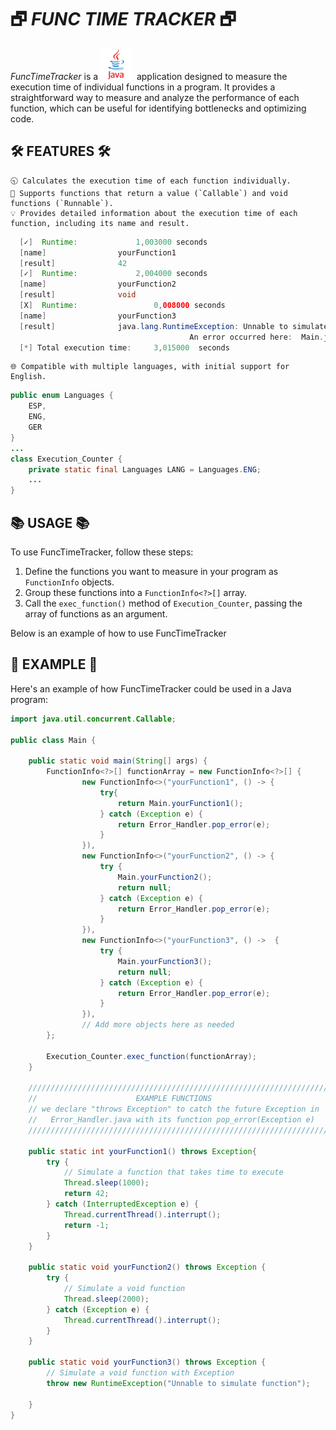 # 🗗 *FUNC TIME TRACKER* 🗗


_FuncTimeTracker_ is a <img src="https://github.com/devicons/devicon/blob/master/icons/java/java-original-wordmark.svg" title="Java" alt="Java" width="50" height="50"/>&nbsp; application designed to measure the execution time of individual functions in a program. It provides a straightforward way to measure and analyze the performance of each function, which can be useful for identifying bottlenecks and optimizing code.

## 🛠 FEATURES 🛠

    🕤 Calculates the execution time of each function individually.
    🔁 Supports functions that return a value (`Callable`) and void functions (`Runnable`).
    💡 Provides detailed information about the execution time of each function, including its name and result.
```java
  [✓]  Runtime:				1,003000 seconds
  [name]				yourFunction1
  [result]				42
  [✓]  Runtime:				2,004000 seconds
  [name]				yourFunction2
  [result]				void
  [X]  Runtime:	        		0,008000 seconds
  [name]				yourFunction3
  [result]				java.lang.RuntimeException: Unnable to simulate function
                                        An error occurred here:  Main.java::55
  [*] Total execution time:		3,015000  seconds
```
    🌐 Compatible with multiple languages, with initial support for English.
```java
public enum Languages {
    ESP,
    ENG,
    GER
}
...
class Execution_Counter {
    private static final Languages LANG = Languages.ENG;
    ...
}

```

## 📚 USAGE 📚

To use FuncTimeTracker, follow these steps:

1. Define the functions you want to measure in your program as `FunctionInfo` objects.
2. Group these functions into a `FunctionInfo<?>[]` array.
3. Call the `exec_function()` method of `Execution_Counter`, passing the array of functions as an argument.

Below is an example of how to use FuncTimeTracker

## 📒 EXAMPLE 📒

Here's an example of how FuncTimeTracker could be used in a Java program:


```java
import java.util.concurrent.Callable;

public class Main {

    public static void main(String[] args) {
        FunctionInfo<?>[] functionArray = new FunctionInfo<?>[] {
                new FunctionInfo<>("yourFunction1", () -> {
                    try{
                        return Main.yourFunction1();
                    } catch (Exception e) {
                        return Error_Handler.pop_error(e);
                    }
                }),
                new FunctionInfo<>("yourFunction2", () -> {
                    try {
                        Main.yourFunction2();
                        return null;
                    } catch (Exception e) {
                        return Error_Handler.pop_error(e);
                    }
                }),
                new FunctionInfo<>("yourFunction3", () ->  {
                    try {
                        Main.yourFunction3();
                        return null;
                    } catch (Exception e) {
                        return Error_Handler.pop_error(e);
                    }
                }),
                // Add more objects here as needed
        };

        Execution_Counter.exec_function(functionArray);
    }

    /////////////////////////////////////////////////////////////////////
    //                      EXAMPLE FUNCTIONS                          //
    // we declare "throws Exception" to catch the future Exception in  //
    //   Error_Handler.java with its function pop_error(Exception e)   //
    /////////////////////////////////////////////////////////////////////

    public static int yourFunction1() throws Exception{
        try {
            // Simulate a function that takes time to execute
            Thread.sleep(1000);
            return 42;
        } catch (InterruptedException e) {
            Thread.currentThread().interrupt();
            return -1;
        }
    }

    public static void yourFunction2() throws Exception {
        try {
            // Simulate a void function
            Thread.sleep(2000);
        } catch (Exception e) {
            Thread.currentThread().interrupt();
        }
    }

    public static void yourFunction3() throws Exception {
        // Simulate a void function with Exception
        throw new RuntimeException("Unnable to simulate function");

    }
}
```

